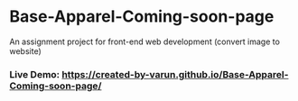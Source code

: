 # Base-Apparel-Coming-soon-page
An assignment project for front-end web development (convert image to website)

### Live Demo: https://created-by-varun.github.io/Base-Apparel-Coming-soon-page/
